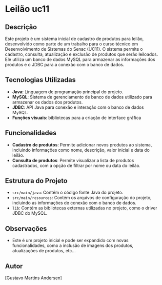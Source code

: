 # Leilão uc11

## Descrição

Este projeto é um sistema inicial de cadastro de produtos para leilão, desenvolvido como parte de um trabalho para o curso técnico em Desenvolvimento de Sistemas do Senac (UC11). O sistema permite o cadastro, consulta, atualização e exclusão de produtos que serão leiloados. Ele utiliza um banco de dados MySQL para armazenar as informações dos produtos e o JDBC para a conexão com o banco de dados.

## Tecnologias Utilizadas

* **Java**: Linguagem de programação principal do projeto.
* **MySQL**: Sistema de gerenciamento de banco de dados utilizado para armazenar os dados dos produtos.
* **JDBC**: API Java para conexão e interação com o banco de dados MySQL.
* **Funções visuais**: bibliotecas para a criação de interface gráfica 

## Funcionalidades

* **Cadastro de produtos**: Permite adicionar novos produtos ao sistema, incluindo informações como nome, descrição, valor inicial e data do leilão.
* **Consulta de produtos**: Permite visualizar a lista de produtos cadastrados, com a opção de filtrar por nome ou data do leilão.

## Estrutura do Projeto

* `src/main/java`: Contém o código fonte Java do projeto.
* `src/main/resources`: Contém os arquivos de configuração do projeto, incluindo as informações de conexão com o banco de dados.
* `lib`: Contém as bibliotecas externas utilizadas no projeto, como o driver JDBC do MySQL.

## Observações

* Este é um projeto inicial e pode ser expandido com novas funcionalidades, como a inclusão de imagens dos produtos, atualizações de produtos, etc...

## Autor

\[Gustavo Martins Andersen]
